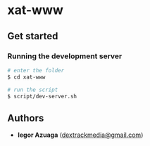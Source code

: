 # xat-www

## Get started
### Running the development server
```sh
# enter the folder
$ cd xat-www

# run the script
$ script/dev-server.sh
```

## Authors
* **Iegor Azuaga** (<dextrackmedia@gmail.com>)
